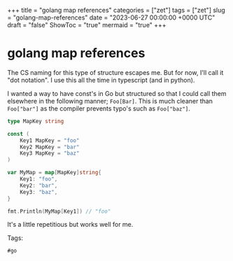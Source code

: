 +++
title = "golang map references"
categories = ["zet"]
tags = ["zet"]
slug = "golang-map-references"
date = "2023-06-27 00:00:00 +0000 UTC"
draft = "false"
ShowToc = "true"
mermaid = "true"
+++

# golang map references

The CS naming for this type of structure escapes me. But for now, I'll call it "dot notation".
I use this all the time in typescript (and in python).

I wanted a way to have const's in Go but structured so that I could call them elsewhere
in the following manner; `Foo[Bar]`. This is much cleaner than `Foo["bar"]` as the compiler
prevents typo's such as `Foo["baz"]`.

```go
type MapKey string

const (
    Key1 MapKey = "foo"
    Key2 MapKey = "bar"
    Key3 MapKey = "baz"
)

var MyMap = map[MapKey]string{
    Key1: "foo",
    Key2: "bar",
    Key3: "baz",
}

fmt.Println(MyMap[Key1]) // "foo"
```

It's a little repetitious but works well for me.

Tags:

    #go
